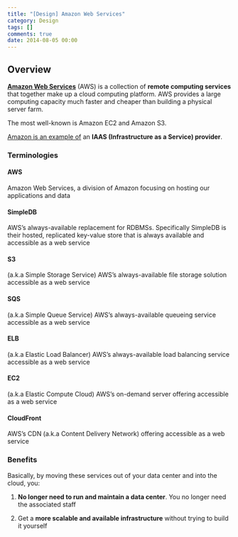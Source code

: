 ```yaml
---
title: "[Design] Amazon Web Services"
category: Design
tags: []
comments: true
date: 2014-08-05 00:00
---
```



## Overview

**[Amazon Web Services](http://en.wikipedia.org/wiki/Amazon_Web_Services)** (AWS) is a collection of **remote computing services** that together make up a cloud computing platform. AWS provides a large computing capacity much faster and cheaper than building a physical server farm.

The most well-known is Amazon EC2 and Amazon S3.

[Amazon is an example of](http://practicalcloudcomputing.com/post/311045887/cloudexplained) an **IAAS (Infrastructure as a Service) provider**.

### Terminologies

#### AWS

Amazon Web Services, a division of Amazon focusing on hosting our applications and data

#### SimpleDB

AWS’s always-available replacement for RDBMSs. Specifically SimpleDB is their hosted, replicated key-value store that is always available and accessible as a web service

#### S3

(a.k.a Simple Storage Service) AWS’s always-available file storage solution accessible as a web service

#### SQS

(a.k.a Simple Queue Service) AWS’s always-available queueing service accessible as a web service

#### ELB

(a.k.a Elastic Load Balancer) AWS’s always-available load balancing service accessible as a web service

#### EC2

(a.k.a Elastic Compute Cloud) AWS’s on-demand server offering accessible as a web service

#### CloudFront

AWS’s CDN (a.k.a Content Delivery Network) offering accessible as a web service

### Benefits

Basically, by moving these services out of your data center and into the cloud, you:

1. **No longer need to run and maintain a data center**. You no longer need the associated staff

1. Get a **more scalable and available infrastructure** without trying to build it yourself
